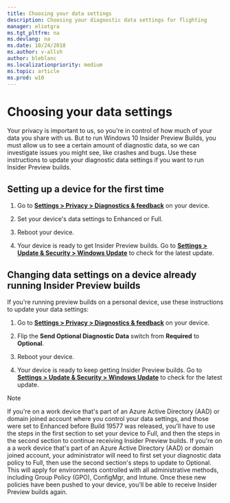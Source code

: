 ```yaml
---
title: Choosing your data settings
description: Choosing your diagnostic data settings for flighting 
manager: eliotgra
ms.tgt_pltfrm: na
ms.devlang: na
ms.date: 10/24/2018
ms.author: v-allsh
author: bleblanc
ms.localizationpriority: medium
ms.topic: article
ms.prod: w10
---
```


# Choosing your data settings
Your privacy is important to us, so you're in control of how much of your data you share with us. But to run Windows 10 Insider Preview Builds, you must allow us to see a certain amount of diagnostic data, so we can investigate issues you might see, like crashes and bugs. Use these instructions to update your diagnostic data settings if you want to run Insider Preview builds.

## Setting up a device for the first time

1. Go to [**Settings > Privacy > Diagnostics & feedback**](https://aka.ms/WIPDataSettings) on your device.

2. Set your device's data settings to Enhanced or Full.

3. Reboot your device.

4. Your device is ready to get Insider Preview builds. Go to [**Settings > Update & Security > Windows Update**](https://aka.ms/WIPWindowsUpdate) to check for the latest update.


## Changing data settings on a device already running Insider Preview builds

If you're running preview builds on a personal device, use these instructions to update your data settings:
 
1. Go to [**Settings > Privacy > Diagnostics & feedback**](https://aka.ms/WIPDataSettings) on your device.

2. Flip the **Send Optional Diagnostic Data** switch from **Required** to **Optional**.

3. Reboot your device.

4. Your device is ready to keep getting Insider Preview builds. Go to [**Settings > Update & Security > Windows Update**](https://aka.ms/WIPDataSettings) to check for the latest update.

> [!NOTE] 
>If you're on a work device that's part of an Azure Active Directory (AAD) or domain joined account where you control your data settings, and those were set to Enhanced before Build 19577 was released, you'll have to use the steps in the first section to set your device to Full, and then the steps in the second section to continue receiving Insider Preview builds.
>If you're on a a work device that's part of an Azure Active Directory (AAD) or domain joined account, your administrator will need to first set your diagnostic data policy to Full, then use the second section's steps to update to Optional. This will apply for environments controlled with all administrative methods, including Group Policy (GPO), ConfigMgr, and Intune. Once these new policies have been pushed to your device, you'll be able to receive Insider Preview builds again.
